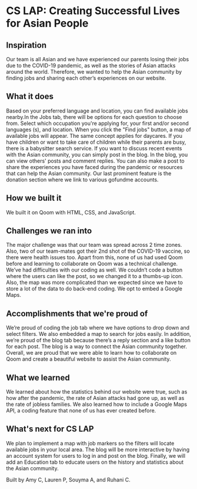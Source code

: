 CS LAP: Creating Successful Lives for Asian People
==================

## Inspiration 
Our team is all Asian and we have experienced our parents losing their jobs due to the COVID-19 pandemic, as well as the stories of Asian attacks around the world. Therefore, we wanted to help the Asian community by finding jobs and sharing each other’s experiences on our website.

## What it does
Based on your preferred language and location, you can find available jobs nearby.In the Jobs tab, there will be options for each question to choose from. Select which occupation you're applying for, your first and/or second languages (s), and location. When you click the "Find jobs" button, a map of available jobs will appear. The same concept applies for daycares. If you have children or want to take care of children while their parents are busy, there is a babysitter search service. If you want to discuss recent events with the Asian community, you can simply post in the blog. In the blog, you can view others' posts and comment replies. You can also make a post to share the experiences you have faced during the pandemic or resources that can help the Asian community. Our last prominent feature is the donation section where we link to various gofundme accounts.

 ## How we built it 
We built it on Qoom with HTML, CSS, and JavaScript. 

## Challenges we ran into
The major challenge was that our team was spread across 2 time zones. Also, two of our team-mates got their 2nd shot of the COVID-19 vaccine, so there were health issues too. Apart from this, none of us had used Qoom before and learning to collaborate on Qoom was a technical challenge. We’ve had difficulties with our coding as well. We couldn’t code a button where the users can like the post, so we changed it to a thumbs-up icon. Also, the map was more complicated than we expected since we have to store a lot of the data to do back-end coding. We opt to embed a Google Maps. 

 ## Accomplishments that we're proud of 
We’re proud of coding the job tab where we have options to drop down and select filters. We also embedded a map to search for jobs easily. In addition, we’re proud of the blog tab because there’s a reply section and a like button for each post. The blog is a way to connect the Asian community together. Overall, we are proud that we were able to learn how to collaborate on Qoom and create a beautiful website to assist the Asian community. 

## What we learned 
We learned about how the statistics behind our website were true, such as how after the pandemic, the rate of Asian attacks had gone up, as well as the rate of jobless families. We also learned how to include a Google Maps API, a coding feature that none of us has ever created before.

## What's next for CS LAP
We plan to implement a map with job markers so the filters will locate available jobs in your local area. The blog will be more interactive by having an account system for users to log in and post on the blog. Finally, we will add an Education tab to educate users on the history and statistics about the Asian community. 

Built by Amy C, Lauren P, Souyma A, and Ruhani C.
